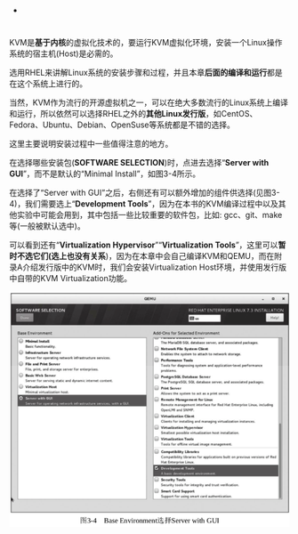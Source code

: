 
<!-- @import "[TOC]" {cmd="toc" depthFrom=1 depthTo=6 orderedList=false} -->

<!-- code_chunk_output -->

- [](#)

<!-- /code_chunk_output -->

# 

KVM是**基于内核**的虚拟化技术的，要运行KVM虚拟化环境，安装一个Linux操作系统的宿主机(Host)是必需的。

选用RHEL来讲解Linux系统的安装步骤和过程，并且本章**后面的编译和运行**都是在这个系统上进行的。

当然，KVM作为流行的开源虚拟机之一，可以在绝大多数流行的Linux系统上编译和运行，所以依然可以选择RHEL之外的**其他Linux发行版**，如CentOS、Fedora、Ubuntu、Debian、OpenSuse等系统都是不错的选择。

这里主要说明安装过程中一些值得注意的地方。

在选择哪些安装包(**SOFTWARE SELECTION**)时，点进去选择“**Server with GUI**”，而不是默认的“Minimal Install”，如图3-4所示。

在选择了“Server with GUI”之后，右侧还有可以额外增加的组件供选择(见图3-4)，我们需要选上“**Development Tools**”，因为在本书的KVM编译过程中以及其他实验中可能会用到，其中包括一些比较重要的软件包，比如: gcc、git、make等(一般被默认选中)。

可以看到还有“**Virtualization Hypervisor**”“**Virtualization Tools**”，这里可以**暂时不选它们(选上也没有关系**)，因为在本章中会自己编译KVM和QEMU，而在附录A介绍发行版中的KVM时，我们会安装Virtualization Host环境，并使用发行版中自带的KVM Virtualization功能。

![](./images/2019-05-15-09-10-48.png)


